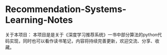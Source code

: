# Recommendation-Systems-Learning-Notes

关于本项目：
本项目是是关于《深度学习推荐系统》一书中部分算法的python代码实现，同时也可以看作读书笔记，内容将持续完善更新，欢迎交流、分享、收藏。
